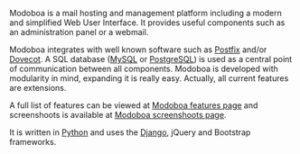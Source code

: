 Modoboa is a mail hosting and management platform including a modern and simplified Web User Interface. It provides useful components such as an administration panel or a webmail.

Modoboa integrates with well known software such as [Postfix](/index.php/Postfix "Postfix") and/or [Dovecot](/index.php/Dovecot "Dovecot"). A SQL database ([MySQL](/index.php/MySQL "MySQL") or [PostgreSQL](/index.php/PostgreSQL "PostgreSQL")) is used as a central point of communication between all components. Modoboa is developed with modularity in mind, expanding it is really easy. Actually, all current features are extensions.

A full list of features can be viewed at [Modoboa features page](http://modoboa.org/en/features/) and screenshoots is available at [Modoboa screenshoots page](http://modoboa.org/en/screenshots/).

It is written in [Python](/index.php/Python "Python") and uses the [Django](/index.php/Django "Django"), jQuery and Bootstrap frameworks.